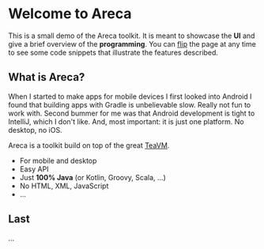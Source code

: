 # Welcome to Areca

This is a small demo of the Areca toolkit. It is meant to showcase the **UI** and give a brief overview of the **programming**. You can <a href="#flip">flip</a> the page at any time to see some code snippets that illustrate the features described.

## What is Areca?

When I started to make apps for mobile devices I first looked into Android I found that building apps with Gradle is unbelievable slow. Really not fun to work with. Second bummer for me was that Android development is tight to IntelliJ, which I don't like. And, most important: it is just one platform. No desktop, no iOS.

Areca is a toolkit build on top of the great [TeaVM](http://teavm.org).

- For mobile and desktop
- Easy API
- Just **100% Java** (or Kotlin, Groovy, Scala, ...)
- No HTML, XML, JavaScript
- ...

<h2 id="last">Last</h2>

...